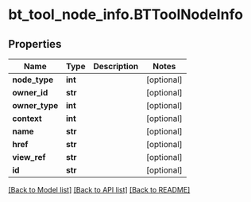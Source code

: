 # bt_tool_node_info.BTToolNodeInfo

## Properties
Name | Type | Description | Notes
------------ | ------------- | ------------- | -------------
**node_type** | **int** |  | [optional] 
**owner_id** | **str** |  | [optional] 
**owner_type** | **int** |  | [optional] 
**context** | **int** |  | [optional] 
**name** | **str** |  | [optional] 
**href** | **str** |  | [optional] 
**view_ref** | **str** |  | [optional] 
**id** | **str** |  | [optional] 

[[Back to Model list]](../README.md#documentation-for-models) [[Back to API list]](../README.md#documentation-for-api-endpoints) [[Back to README]](../README.md)


